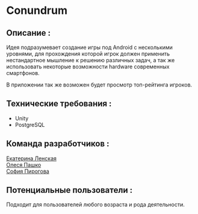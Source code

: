# Conundrum

<h2>Описание :</h2>
<p>Идея подразумевает создание игры под Android с несколькими уровнями, для прохождения которой игрок должен применить нестандартное мышление к решению различных задач, а так же использовать некоторые возможности hardware современных смартфонов. 
<p>В приложении так же возможен будет просмотр топ-рейтинга игроков.

<h2>Технические требования :</h2>
<ul>
<li>Unity</li>
<li>PostgreSQL</li>
</ul>

<h2>Команда разработчиков : </h2>
<a href="https://github.com/YaJProgrammist">Екатерина Ленская</a> 
<br><a href="https://github.com/OlesiaPashko">Олеся Пашко</a> 
<br><a href="https://github.com/Pyrohova">София Пирогова</a> 

<h2>Потенциальные пользователи : </h2>
<p>Подходит для пользователей любого возраста и рода деятельности.
